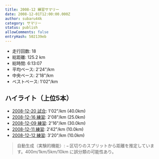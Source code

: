 ```yaml
---
title: 2008-12 練習サマリー
date: 2008-12-01T12:00:00.000Z
author: subaru44k
category: サマリー
status: publish
allowComments: false
entryHash: 502139eb
---
```

- 走行回数: 18
- 総距離: 125.2 km
- 総時間: 6:13:07
- 平均ペース: 2'24"/km
- 中央ペース: 2'18"/km
- ベストペース: 1'02"/km

## ハイライト（上位5本）
- [2008-12-20 試合](/2008-12-20-75f522498853c7a388134f92c3b1b595/): 1'02"/km (40.0km)
- [2008-12-16 練習](/2008-12-16-896888e005a4e2b6ecb8f59b75986154/): 2'08"/km (25.0km)
- [2008-12-09 練習](/2008-12-09-35900ceca32564f23767df44a54acdfd/): 2'16"/km (30.0km)
- [2008-12-11 練習](/2008-12-11-2250029857fcd065f63479924566524b/): 2'42"/km (10.0km)
- [2008-12-12 練習](/2008-12-12-4ea6f74ae602d8696d9da2485a250fe2/): 3'20"/km (10.0km)

> 自動生成（実験的機能）: `→` 区切りのスプリットから距離を推定しています。400m/1km/5km/10km に誤分類の可能性あり。
